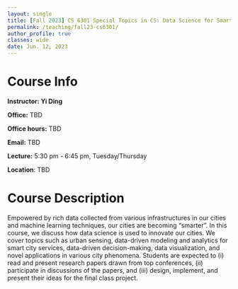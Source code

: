 ```yaml
---
layout: single
title: [Fall 2023] CS 6301 Special Topics in CS: Data Science for Smart Cities
permalink: /teaching/fall23-cs6301/
author_profile: true
classes: wide
date: Jun. 12, 2023
---
```


# Course Info

**Instructor: Yi Ding**

**Office:** TBD

**Office hours:** TBD

**Email:** TBD

**Lecture:** 5:30 pm - 6:45 pm, Tuesday/Thursday

**Location**: TBD



# Course Description

Empowered by rich data collected from various infrastructures in our cities and machine learning techniques, our cities are becoming “smarter”. In this course, we discuss how data science is used to innovate our cities. We cover topics such as urban sensing, data-driven modeling and analytics for smart city services, data-driven decision-making, data visualization, and novel applications in various city phenomena. Students are expected to (i) read and present research papers drawn from top conferences, (ii) participate in discussions of the papers, and (iii) design, implement, and present their ideas for the final class project.

